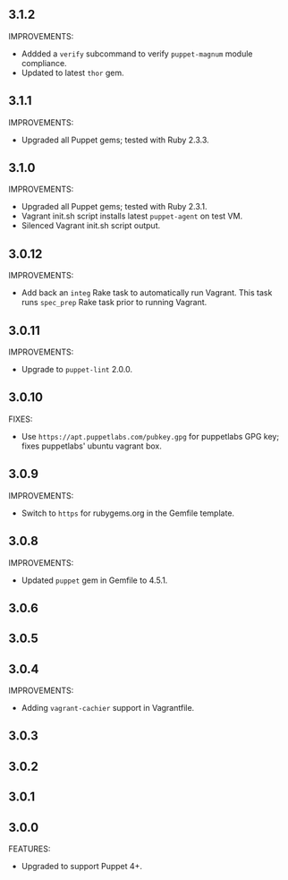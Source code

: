 ## 3.1.2

IMPROVEMENTS:

  * Addded a `verify` subcommand to verify `puppet-magnum` module compliance.
  * Updated to latest `thor` gem.

## 3.1.1

IMPROVEMENTS:

  * Upgraded all Puppet gems; tested with Ruby 2.3.3.

## 3.1.0

IMPROVEMENTS:

  * Upgraded all Puppet gems; tested with Ruby 2.3.1.
  * Vagrant init.sh script installs latest `puppet-agent` on test VM.
  * Silenced Vagrant init.sh script output.

## 3.0.12

IMPROVEMENTS:

  * Add back an `integ` Rake task to automatically run Vagrant. This task runs `spec_prep` Rake task prior to running Vagrant.

## 3.0.11

IMPROVEMENTS:

  * Upgrade to `puppet-lint` 2.0.0.

## 3.0.10

FIXES:

  * Use `https://apt.puppetlabs.com/pubkey.gpg` for puppetlabs GPG key; fixes puppetlabs' ubuntu vagrant box.

## 3.0.9

IMPROVEMENTS:

  * Switch to `https` for rubygems.org in the Gemfile template.

## 3.0.8

IMPROVEMENTS:

  * Updated `puppet` gem in Gemfile to 4.5.1.

## 3.0.6
## 3.0.5
## 3.0.4

IMPROVEMENTS:

  * Adding `vagrant-cachier` support in Vagrantfile.

## 3.0.3

## 3.0.2

## 3.0.1

## 3.0.0

FEATURES:

  * Upgraded to support Puppet 4+.
